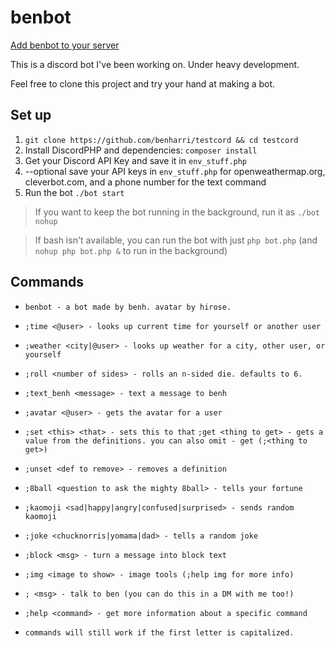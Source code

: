 # benbot

[Add benbot to your server](https://discordapp.com/api/oauth2/authorize?client_id=288416337057939456&scope=bot&permissions=0)

This is a discord bot I've been working on. Under heavy development.

Feel free to clone this project and try your hand at making a bot. 

## Set up

1. `git clone https://github.com/benharri/testcord && cd testcord`
1. Install DiscordPHP and dependencies: `composer install`
1. Get your Discord API Key and save it in `env_stuff.php`
2. --optional save your API keys in `env_stuff.php` for openweathermap.org, cleverbot.com, and a phone number for the text command
1. Run the bot `./bot start`

>If you want to keep the bot running in the background, run it as `./bot nohup`

>If bash isn't available, you can run the bot with just `php bot.php` (and `nohup php bot.php &` to run in the background)


## Commands

- `benbot - a bot made by benh. avatar by hirose.`


- `;time <@user> - looks up current time for yourself or another user`
- `;weather <city|@user> - looks up weather for a city, other user, or yourself`
- `;roll <number of sides> - rolls an n-sided die. defaults to 6.`
- `;text_benh <message> - text a message to benh`
- `;avatar <@user> - gets the avatar for a user`
- `;set <this> <that> - sets this to that`
`;get <thing to get> - gets a value from the definitions. you can also omit - get (;<thing to get>)`
- `;unset <def to remove> - removes a definition`
- `;8ball <question to ask the mighty 8ball> - tells your fortune`
- `;kaomoji <sad|happy|angry|confused|surprised> - sends random kaomoji`
- `;joke <chucknorris|yomama|dad> - tells a random joke`
- `;block <msg> - turn a message into block text`
- `;img <image to show> - image tools (;help img for more info)`
- `; <msg> - talk to ben (you can do this in a DM with me too!)`


- `;help <command> - get more information about a specific command`
- `commands will still work if the first letter is capitalized.`